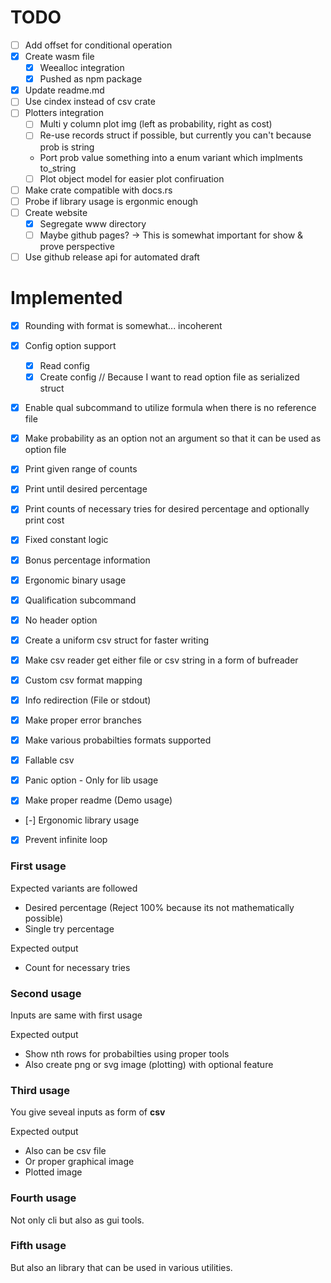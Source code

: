 # TODO

* [ ] Add offset for conditional operation
* [x] Create wasm file
	* [x] Weealloc integration
	* [x] Pushed as npm package
* [x] Update readme.md
* [ ] Use cindex instead of csv crate
* [ ] Plotters integration
	* [ ] Multi y column plot img (left as probability, right as cost)
	* [ ] Re-use records struct if possible, but currently you can't because prob is string
	- Port prob value something into a enum variant which implments to\_string 
	* [ ] Plot object model for easier plot confiruation
* [ ] Make crate compatible with docs.rs
* [ ] Probe if library usage is ergonmic enough
* [ ] Create website
	* [x] Segregate www directory
	* [ ] Maybe github pages? -> This is somewhat important for show & prove perspective
* [ ] Use github release api for automated draft

# Implemented

* [x] Rounding with format is somewhat... incoherent
* [x] Config option support
	* [x] Read config
	* [x] Create config // Because I want to read option file as serialized struct

* [x] Enable qual subcommand to utilize formula when there is no reference file
* [x] Make probability as an option not an argument so that it can be used as
option file

* [x] Print given range of counts
* [x] Print until desired percentage
* [x] Print counts of necessary tries for desired percentage and optionally
print cost
* [x] Fixed constant logic
* [x] Bonus percentage information
* [x] Ergonomic binary usage
* [x] Qualification subcommand
* [x] No header option
* [x] Create a uniform csv struct for faster writing
* [x] Make csv reader get either file or csv string in a form of bufreader
* [x] Custom csv format mapping
* [x] Info redirection (File or stdout)
* [x] Make proper error branches
* [x] Make various probabilties formats supported
* [x] Fallable csv
* [x] Panic option - Only for lib usage
* [x] Make proper readme (Demo usage)
* [-] Ergonomic library usage
* [x] Prevent infinite loop


### First usage

Expected variants are followed

- Desired percentage (Reject 100% because its not mathematically possible)
- Single try percentage

Expected output

- Count for necessary tries

### Second usage

Inputs are same with first usage

Expected output

- Show nth rows for probabilties using proper tools 
- Also create png or svg image (plotting) with optional feature

### Third usage

You give seveal inputs as form of **csv**

Expected output

- Also can be csv file
- Or proper graphical image
- Plotted image

### Fourth usage

Not only cli but also as gui tools.

### Fifth usage

But also an library that can be used in various utilities.
